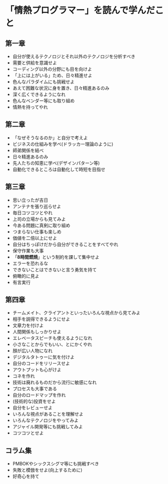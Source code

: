 # 「情熱プログラマー」を読んで学んだこと

## 第一章

* 自分が使えるテクノロジとそれ以外のテクノロジを分析すべき
* 需要と供給を意識せよ
* コーディング以外の分野にも目を向けよ
* 「上には上がいる」ため、日々精進せよ
* 色んなパラダイムにも挑戦せよ
* あえて困難な状況に身を置き、日々精進あるのみ
* 深く広くできるようになれ
* 色んなベンダー等にも取り組め
* 情熱を持ってやれ

## 第二章

* 「なぜそうなるのか」と自分で考えよ
* ビジネスの仕組みを学べ(ドラッカー理論のように)
* 師弟関係を結べ
* 日々精進あるのみ
* 先人たちの知恵に学べ(デザインパターン等)
* 自動化できるところは自動化して時短を目指せ

## 第三章

* 思い立ったが吉日
* アンテナを張り巡らせよ
* 毎日コツコツとやれ
* 上司の立場からも見てみよ
* 今ある問題に真剣に取り組め
* つまらない仕事も楽しめ
* 価値を二倍以上にせよ
* 自分はちっぽけだから自分ができることをすべてやれ
* 保守作業も大事
* 「**8時間燃焼**」という制約を課して集中せよ
* エラーを恐れるな
* できないことはできないと言う勇気を持て
* 俯瞰的に見よ
* 有言実行

## 第四章

* チームメイト、クライアントといったいろんな視点から見てみよ
* 相手を説得できるようにせよ
* 文章力を付けよ
* 人間関係もしっかりせよ
* エレベータスピーチも使えるようになれ
* 小さなことからでもいい、とにかくやれ
* 顏が広い人物になれ
* デジタルタトゥーに気を付けよ
* 自分のコードをリリースせよ
* アウトプットも心がけよ
* コネを作れ
* 技術は廃れるものだから流行に敏感になれ
* プロセスも大事である
* 自分のロードマップを作れ
* (技術的な)投資をせよ
* 自分をレビューせよ
* いろんな視点があることを理解せよ
* いろんなテクノロジをやってみよ
* アジャイル開発等にも挑戦してみよ
* コツコツとせよ

## コラム集

* PMBOKやシックスシグマ等にも挑戦すべき
* 失敗と模倣をせよ(向上するために)
* 好奇心を持て
